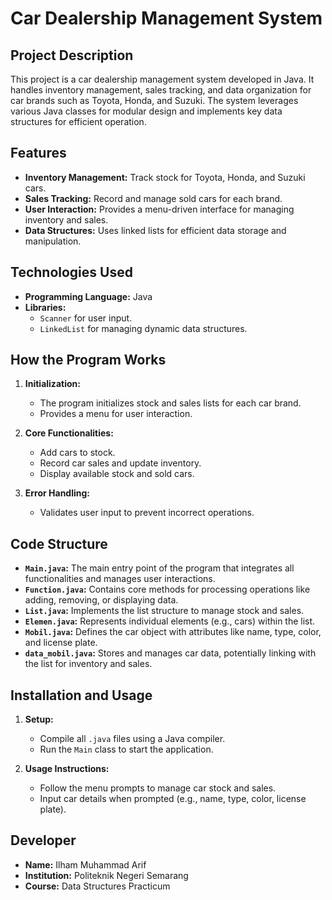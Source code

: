 # Car Dealership Management System

## Project Description

This project is a car dealership management system developed in Java. It handles inventory management, sales tracking, and data organization for car brands such as Toyota, Honda, and Suzuki. The system leverages various Java classes for modular design and implements key data structures for efficient operation.

## Features

- **Inventory Management:** Track stock for Toyota, Honda, and Suzuki cars.
- **Sales Tracking:** Record and manage sold cars for each brand.
- **User Interaction:** Provides a menu-driven interface for managing inventory and sales.
- **Data Structures:** Uses linked lists for efficient data storage and manipulation.

## Technologies Used

- **Programming Language:** Java
- **Libraries:** 
  - `Scanner` for user input.
  - `LinkedList` for managing dynamic data structures.

## How the Program Works

1. **Initialization:** 
   - The program initializes stock and sales lists for each car brand.
   - Provides a menu for user interaction.

2. **Core Functionalities:**
   - Add cars to stock.
   - Record car sales and update inventory.
   - Display available stock and sold cars.

3. **Error Handling:**
   - Validates user input to prevent incorrect operations.

## Code Structure

- **`Main.java`:** The main entry point of the program that integrates all functionalities and manages user interactions.
- **`Function.java`:** Contains core methods for processing operations like adding, removing, or displaying data.
- **`List.java`:** Implements the list structure to manage stock and sales.
- **`Elemen.java`:** Represents individual elements (e.g., cars) within the list.
- **`Mobil.java`:** Defines the car object with attributes like name, type, color, and license plate.
- **`data_mobil.java`:** Stores and manages car data, potentially linking with the list for inventory and sales.

## Installation and Usage

1. **Setup:**
   - Compile all `.java` files using a Java compiler.
   - Run the `Main` class to start the application.

2. **Usage Instructions:**
   - Follow the menu prompts to manage car stock and sales.
   - Input car details when prompted (e.g., name, type, color, license plate).

## Developer

- **Name:** Ilham Muhammad Arif  
- **Institution:** Politeknik Negeri Semarang  
- **Course:** Data Structures Practicum  
